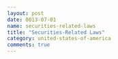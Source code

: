 ```yaml
---
layout: post
date: 0013-07-01
name: securities-related-laws
title: "Securities-Related Laws"
category: united-states-of-america
comments: true
---
```


